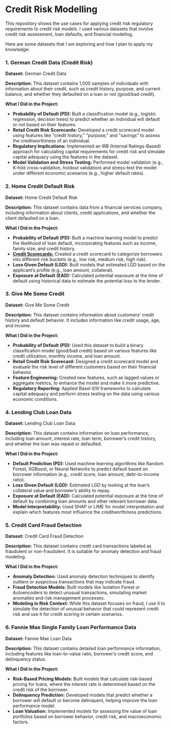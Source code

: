 # Credit Risk Modelling

This repository shows the use cases for applying credit risk regulatory requirements to credit risk models. I used various datasets that involve credit risk assessment, loan defaults, and financial modeling. 

Here are some datasets that I am exploring and how I plan to apply my knowledge:

### 1. German Credit Data (Credit Risk)

**Dataset:** German Credit Data

**Description:** This dataset contains 1,000 samples of individuals with information about their credit, such as credit history, purpose, and current balance, and whether they defaulted on a loan or not (good/bad credit).

**What I Did in the Project:**

- **Probability of Default (PD):** Built a classification model (e.g., logistic regression, decision trees) to predict whether an individual will default or not based on their features.
- **Retail Credit Risk Scorecards:** Developed a credit scorecard model using features like "credit history," "purpose," and "savings" to assess the creditworthiness of an individual.
- **Regulatory Implications:** Implemented an IRB (Internal Ratings-Based) approach for calculating capital requirements for credit risk and simulate capital adequacy using the features in the dataset.
- **Model Validation and Stress Testing:** Performed model validation (e.g., K-fold cross-validation, holdout validation) and stress-test the model under different economic scenarios (e.g., higher default rates).

### 2. Home Credit Default Risk

**Dataset:** Home Credit Default Risk

**Description:** This dataset contains data from a financial services company, including information about clients, credit applications, and whether the client defaulted on a loan.

**What I Did in the Project:**

- **Probability of Default (PD):** Built a machine learning model to predict the likelihood of loan default, incorporating features such as income, family size, and credit history.
- **[Credit Scorecards:](https://github.com/MiltonGreat/Credit-Scorecard-Model.git)** Created a credit scorecard to categorize borrowers into different risk buckets (e.g., low risk, medium risk, high risk).
- **Loss Given Default (LGD):** Built models that estimated LGD based on the applicant’s profile (e.g., loan amount, collateral).
- **Exposure at Default (EAD):** Calculated potential exposure at the time of default using historical data to estimate the potential loss to the lender.

### 3. Give Me Some Credit

**Dataset:** Give Me Some Credit

**Description:** This dataset contains information about customers’ credit history and default behavior. It includes information like credit usage, age, and income.

**What I Did in the Project:**

- **Probability of Default (PD):** Used this dataset to build a binary classification model (good/bad credit) based on various features like credit utilization, monthly income, and loan amount.
- **Retail Credit Risk Scorecard:** Designed a credit scorecard model and evaluate the risk level of different customers based on their financial behavior.
- **Feature Engineering:** Created new features, such as lagged values or aggregate metrics, to enhance the model and make it more predictive.
- **Regulatory Reporting:** Applied Basel II/III frameworks to calculate capital adequacy and perform stress testing on the data using various economic conditions.

### 4. Lending Club Loan Data

**Dataset:** Lending Club Loan Data

**Description:** This dataset contains information on loan performance, including loan amount, interest rate, loan term, borrower’s credit history, and whether the loan was repaid or defaulted.

**What I Did in the Project:**
- **Default Prediction (PD):** Used machine learning algorithms like Random Forest, XGBoost, or Neural Networks to predict default based on borrower information (e.g., credit score, loan amount, debt-to-income ratio).
- **Loss Given Default (LGD):** Estimated LGD by looking at the loan’s collateral value and borrower’s ability to repay.
- **Exposure at Default (EAD):** Calculated potential exposure at the time of default by combining loan amounts and other relevant borrower data.
- **Model Interpretability:** Used SHAP or LIME for model interpretation and explain which features most influence the creditworthiness predictions.

### 5. Credit Card Fraud Detection

**Dataset:** Credit Card Fraud Detection

**Description:** This dataset contains credit card transactions labeled as fraudulent or non-fraudulent. It is suitable for anomaly detection and fraud modeling.

**What I Did in the Project:**
- **Anomaly Detection:** Used anomaly detection techniques to identify outliers or suspicious transactions that may indicate fraud.
- **Fraud Detection Models:** Built models like Isolation Forest or Autoencoders to detect unusual transactions, simulating market anomalies and risk management processes.
- **Modeling in Risk Context:** While this dataset focuses on fraud, I use it to simulate the detection of unusual behavior that could represent credit risk and use it for credit scoring in certain scenarios.

### 6. Fannie Mae Single Family Loan Performance Data

**Dataset:** Fannie Mae Loan Data

**Description:** This dataset contains detailed loan performance information, including features like loan-to-value ratio, borrower’s credit score, and delinquency status.

**What I Did in the Project:**
- **Risk-Based Pricing Models:** Built models that calculate risk-based pricing for loans, where the interest rate is determined based on the credit risk of the borrower.
- **Delinquency Prediction:** Developed models that predict whether a borrower will default or become delinquent, helping improve the loan performance model.
- **Loan Valuation:** Implemented models for assessing the value of loan portfolios based on borrower behavior, credit risk, and macroeconomic factors.
